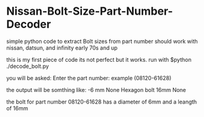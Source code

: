 # Nissan-Bolt-Size-Part-Number-Decoder
simple python code to extract Bolt sizes from part number should work with nissan, datsun, and infinity early 70s and up

this is my first piece of code its not perfect but it works.
run with 
$python ./decode_bolt.py

you will be asked: 
Enter the part number: example (08120-61628)

the output will be somthing like:
-6 mm None Hexagon bolt 16mm None

the bolt for part number 08120-61628 has a diameter of 6mm and a leangth of 16mm

